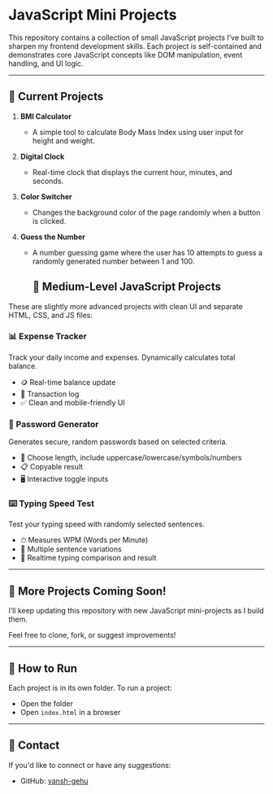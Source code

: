 # JavaScript Mini Projects

This repository contains a collection of small JavaScript projects I’ve built to sharpen my frontend development skills. Each project is self-contained and demonstrates core JavaScript concepts like DOM manipulation, event handling, and UI logic.

---

## 🚀 Current Projects

1. **BMI Calculator**
   - A simple tool to calculate Body Mass Index using user input for height and weight.

2. **Digital Clock**
   - Real-time clock that displays the current hour, minutes, and seconds.

3. **Color Switcher**
   - Changes the background color of the page randomly when a button is clicked.

4. **Guess the Number**
   - A number guessing game where the user has 10 attempts to guess a randomly generated number between 1 and 100.
     ## 🧠 Medium-Level JavaScript Projects

These are slightly more advanced projects with clean UI and separate HTML, CSS, and JS files:

### 📊 Expense Tracker
Track your daily income and expenses. Dynamically calculates total balance.
- 🪙 Real-time balance update
- 📝 Transaction log
- ✅ Clean and mobile-friendly UI

### 🔐 Password Generator
Generates secure, random passwords based on selected criteria.
- 🔢 Choose length, include uppercase/lowercase/symbols/numbers
- 📋 Copyable result
- 🖥 Interactive toggle inputs

### ⌨️ Typing Speed Test
Test your typing speed with randomly selected sentences.
- ⏱ Measures WPM (Words per Minute)
- 🧾 Multiple sentence variations
- 🎯 Realtime typing comparison and result


---

## 📌 More Projects Coming Soon!

I’ll keep updating this repository with new JavaScript mini-projects as I build them.

Feel free to clone, fork, or suggest improvements!

---

## 📂 How to Run

Each project is in its own folder. To run a project:
- Open the folder
- Open `index.html` in a browser

---

## 📧 Contact

If you'd like to connect or have any suggestions:
- GitHub: [vansh-gehu](https://github.com/vansh-gehu)

